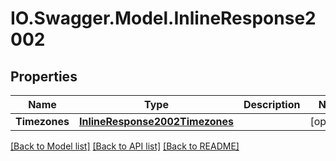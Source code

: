 # IO.Swagger.Model.InlineResponse2002
## Properties

Name | Type | Description | Notes
------------ | ------------- | ------------- | -------------
**Timezones** | [**InlineResponse2002Timezones**](InlineResponse2002Timezones.md) |  | [optional] 

[[Back to Model list]](../README.md#documentation-for-models) [[Back to API list]](../README.md#documentation-for-api-endpoints) [[Back to README]](../README.md)

